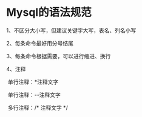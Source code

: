 # Mysql的语法规范

1、不区分大小写，但建议关键字大写，表名、列名小写

2、每条命令最好用分号结尾

3、每条命令根据需要，可以进行缩进、换行

4、注释

​	单行注释：*注释文字

​	单行注释：--注释文字

​	多行注释：/* 注释文字 */